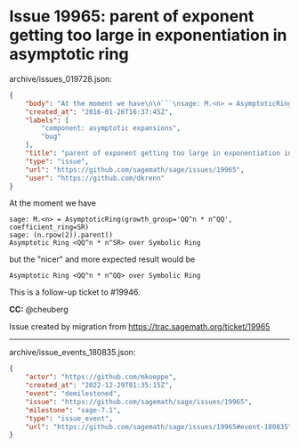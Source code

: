 # Issue 19965: parent of exponent getting too large in exponentiation in asymptotic ring

archive/issues_019728.json:
```json
{
    "body": "At the moment we have\n\n```\nsage: M.<n> = AsymptoticRing(growth_group='QQ^n * n^QQ', coefficient_ring=SR)\nsage: (n.rpow(2)).parent()\nAsymptotic Ring <QQ^n * n^SR> over Symbolic Ring\n```\nbut the \"nicer\" and more expected result would be\n\n```\nAsymptotic Ring <QQ^n * n^QQ> over Symbolic Ring\n```\n\nThis is a follow-up ticket to #19946.\n\n**CC:**  @cheuberg\n\nIssue created by migration from https://trac.sagemath.org/ticket/19965\n\n",
    "created_at": "2016-01-26T16:37:45Z",
    "labels": [
        "component: asymptotic expansions",
        "bug"
    ],
    "title": "parent of exponent getting too large in exponentiation in asymptotic ring",
    "type": "issue",
    "url": "https://github.com/sagemath/sage/issues/19965",
    "user": "https://github.com/dkrenn"
}
```
At the moment we have

```
sage: M.<n> = AsymptoticRing(growth_group='QQ^n * n^QQ', coefficient_ring=SR)
sage: (n.rpow(2)).parent()
Asymptotic Ring <QQ^n * n^SR> over Symbolic Ring
```
but the "nicer" and more expected result would be

```
Asymptotic Ring <QQ^n * n^QQ> over Symbolic Ring
```

This is a follow-up ticket to #19946.

**CC:**  @cheuberg

Issue created by migration from https://trac.sagemath.org/ticket/19965





---

archive/issue_events_180835.json:
```json
{
    "actor": "https://github.com/mkoeppe",
    "created_at": "2022-12-29T01:35:15Z",
    "event": "demilestoned",
    "issue": "https://github.com/sagemath/sage/issues/19965",
    "milestone": "sage-7.1",
    "type": "issue_event",
    "url": "https://github.com/sagemath/sage/issues/19965#event-180835"
}
```

